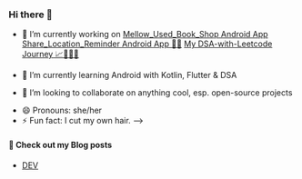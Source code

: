 ### Hi there 👋

<!--
**apigeoneer/apigeoneer** is a ✨ _special_ ✨ repository because its `README.md` (this file) appears on your GitHub profile.

Here are some ideas to get you started:
-->

- 🔭 I’m currently working on
[Mellow_Used_Book_Shop Android App](https://github.com/apigeoneer/Mellow_Used_Book_Shop)
[Share_Location_Reminder Android App 📍🔔](https://github.com/apigeoneer/Share_Location_Reminder)
[My DSA-with-Leetcode Journey 📈🤸🏽‍♂️](https://github.com/apigeoneer/dsa-with-leetcode-for-interview-prep)
      
- 🌱 I’m currently learning Android with Kotlin, Flutter & DSA
- 👯 I’m looking to collaborate on anything cool, esp. open-source projects
<!--
- 🤔 I’m looking for help with ...
- 💬 Ask me about ...
- 📫 How to reach me: ...
-->
- 😄 Pronouns: she/her
- ⚡ Fun fact: I cut my own hair.
-->

#### 📕 Check out my Blog posts
- [DEV](https://dev.to/apigeoneer)
